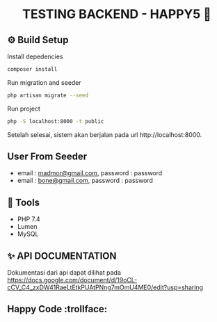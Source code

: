 <h1 align="center">TESTING BACKEND - HAPPY5 👋</h1>

## ⚙️ Build Setup

Install depedencies
```sh
composer install
```

Run migration and seeder
```sh
php artisan migrate --seed
```

Run project
```sh
php -S localhost:8000 -t public
```

Setelah selesai, sistem akan berjalan pada url http://localhost:8000.

## User From Seeder
* email : madmor@gmail.com, password : password
* email : bone@gmail.com, password : password


## 🚀 Tools
* PHP 7.4
* Lumen
* MySQL

## ✨ API DOCUMENTATION
Dokumentasi dari api dapat dilihat pada https://docs.google.com/document/d/19oCL-cCV_C4_zxDW41RaeLtEtkPUAtPNng7mOmU4ME0/edit?usp=sharing

## Happy Code :trollface:
